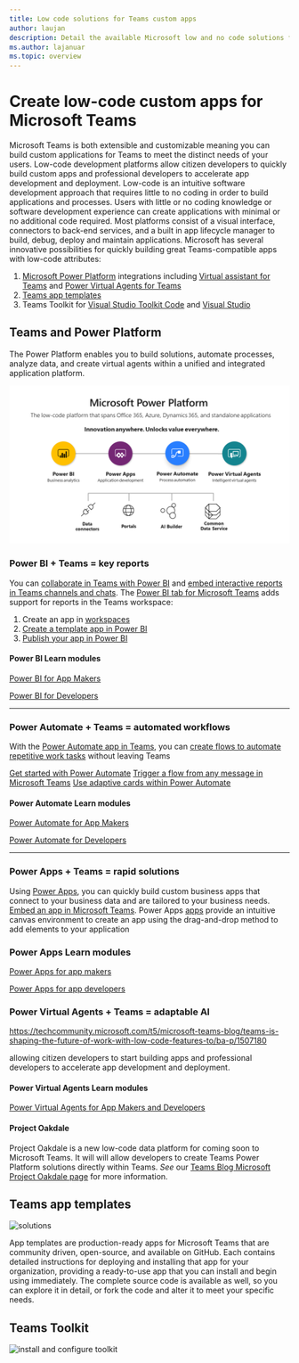 ```yaml
---
title: Low code solutions for Teams custom apps
author: laujan
description: Detail the available Microsoft low and no code solutions for Teams
ms.author: lajanuar
ms.topic: overview
---
```

# Create low-code custom apps for Microsoft Teams

Microsoft Teams is both extensible and customizable meaning you can build custom applications for Teams to meet the distinct needs of your users. Low-code development platforms allow citizen developers to quickly build custom apps and professional developers to accelerate app development and deployment. Low-code is an intuitive software development approach that requires little to no coding in order to build applications and processes. Users with little or no coding knowledge or software development experience can create applications with minimal or no additional code required. Most platforms consist of a visual interface, connectors to back-end services, and a built in app lifecycle manager to build, debug, deploy and maintain applications. Microsoft has several innovative possibilities for quickly building great Teams-compatible apps with low-code attributes:

1. [Microsoft Power Platform](/power-platform) integrations including [Virtual assistant for Teams](virtual-assistant.md) and [Power Virtual Agents for Teams ](add-power-virtual-agents-bot-to-teams.md)
1. [Teams app templates](app-templates.md)
1. Teams Toolkit for [Visual Studio Toolkit Code](visual-studio-code-overview.md) and [Visual Studio](visual-studio-overview.md)

## Teams and Power Platform

The Power Platform enables you to build solutions, automate processes, analyze data,  and create virtual agents within a unified and integrated application platform.

![Power platform services](../assets/images/power-platform-and-teams/power-platform.png)

### Power BI &plus; Teams &equals; key reports

You can [collaborate in Teams with Power BI](power-bi/collaborate-share/service-collaborate-microsoft-teams) and [embed interactive reports in Teams channels and chats](power-bi/collaborate-share/service-embed-report-microsoft-teams). The [Power BI tab for Microsoft Teams](https://powerbi.microsoft.com/en-us/blog/announcing-new-power-bi-tab-for-microsoft-teams/) adds support for reports in the Teams workspace:

1. Create an app in [workspaces](power-bi/collaborate-share/service-create-the-new-workspaces) 
1. [Create a template app in Power BI](connect-data/service-template-apps-create)  
1. [Publish your app in Power BI](power-bi/collaborate-share/service-create-distribute-apps)

#### Power BI Learn modules

[Power BI for App Makers](/learn/browse/?expanded=power-platform&products=power-bi&roles=maker)

[Power BI for Developers](/learn/browse/?expanded=power-platform&products=power-bi&roles=developer)

---

### Power Automate &plus;  Teams &equals; automated workflows

With the [Power Automate app in Teams](power-automate/flows-teams), you can [create flows to automate repetitive work tasks](https://flow.microsoft.com/connectors/shared_teams/microsoft-teams/) without leaving Teams

[Get started with Power Automate](power-automate/getting-started)
[Trigger a flow from any message in Microsoft Teams](power-automate/trigger-flow-teams-message)
[Use adaptive cards within Power Automate](power-automate/create-adaptive-cards)

#### Power Automate Learn modules

[Power Automate for App Makers](/learn/browse/?expanded=power-platform&products=power-automate&roles=maker)

[Power Automate for Developers](/learn/browse/?expanded=power-platform&products=power-automate&roles=developer)

---

### Power Apps &plus; Teams &equals; rapid solutions

Using [Power Apps](owerapps/powerapps-overview), you can quickly build custom business apps that connect to your business data and are tailored to your business needs.
[Embed an app in Microsoft Teams](power-platform/admin/embed-app-teams). Power Apps [apps](powerapps/maker/) provide an intuitive canvas environment to create an app using the drag-and-drop method to add elements to your application

### Power Apps Learn modules

[Power Apps for app makers](/learn/browse/?products=power-apps&roles=maker)

[Power Apps for app developers](/learn/browse/?products=power-apps)

### Power Virtual Agents &plus; Teams &equals; adaptable AI

https://techcommunity.microsoft.com/t5/microsoft-teams-blog/teams-is-shaping-the-future-of-work-with-low-code-features-to/ba-p/1507180

allowing citizen developers to start building apps and professional developers to accelerate app development and deployment.

#### Power Virtual Agents Learn modules

[Power Virtual Agents for App Makers and Developers](s/learn/browse/?products=power-virtual-agents&expanded=power-platform&roles=maker)

#### Project Oakdale

Project Oakdale is a new low-code data platform for coming soon to Microsoft Teams. It will will allow developers to create Teams Power Platform solutions directly within Teams. *See* our [Teams Blog Microsoft Project Oakdale page](https://powerapps.microsoft.com/en-us/blog/introducing-project-oakdale-a-new-low-code-data-platform-for-microsoft-teams) for more information.

## Teams app templates

 ![solutions](https://docs.microsoft.com/media/illustrations/biztalk-get-started-scenarios.svg)

App templates are production-ready apps for Microsoft Teams that are community driven, open-source, and available on GitHub. Each contains detailed instructions for deploying and installing that app for your organization, providing a ready-to-use app that you can install and begin using immediately. The complete source code is available as well, so you can explore it in detail, or fork the code and alter it to meet your specific needs.

## Teams Toolkit

![install and configure toolkit](https://docs.microsoft.com//media/illustrations/biztalk-host-integration-install-configure.svg)